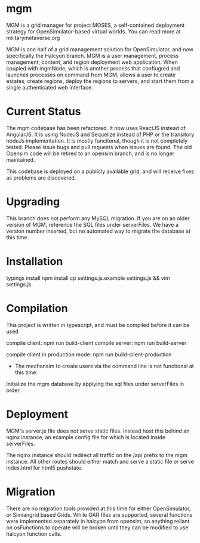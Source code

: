 # mgm

MGM is a grid manager for project MOSES, a self-contained deployment strategy for OpenSimulator-based virtual worlds.  You can read more at militarymetaverse.org

MGM is one half of a grid management solution for OpenSimulator, and now specifically the Halcyon branch.  MGM is a user management, process management, content, and region deployment web application.  When coupled with mgmNode, which is another process that confiugred and launches processes on command from MGM, allows a user to create estates, create regions, deploy the regions to servers, and start them from a single authenticated web interface.

# Current Status

The mgm codebase has been refactored.  It now uses ReactJS instead of AngularJS.  It is using NodeJS and Sequelize instead of PHP or the transitory nodeJs implementation.  It is mostly funcitonal, though it is not completely tested.  Please issue bugs and pull requests when issues are found.  The old Opensim code will be retired to an opensim branch, and is no longer maintained.

This codebase is deployed on a publicly available grid, and will receive fixes as problems are discovered.

# Upgrading

This branch does not perform any MySQL migration.  If you are on an older version of MGM, reference the SQL files under serverFiles.  We have a version number inserted, but no automated way to migrate the database at this time.

# Installation

typings install
npm install
cp settings.js.example settings.js && vim settings.js

# Compilation

This project is written in typescript, and must be compiled before it can be used

compile client:  npm run build-client
compile server: npm run build-server

compile client in production mode:  npm run build-client-production

- The mechansim to create users via the command line is not functional at this time.

Initialize the mgm database by applying the sql files under serverFiles in order.

# Deployment

MGM's server.js file does not serve static files.  Instead host this behind an nginx instance, an example config file for which is located inside serverFiles.

The nginx instance should redirect all traffic on the /api prefix to the mgm instance.  All other routes should either match and serve a static file or serve index.html for html5 pushstate.

# Migration

There are no migration tools provided at this time for either OpenSimulator, or Simiangrid based Grids.  While OAR files are supported, several functions were implemented separately in halcyon from opensim, so anything reliant on osFunctions to operate will be broken until they can be modified to use halcyon function calls.
